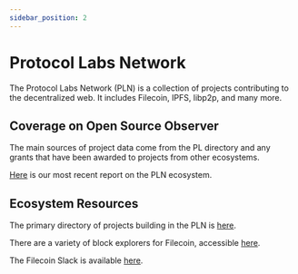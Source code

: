 ```yaml
---
sidebar_position: 2
---
```


# Protocol Labs Network

The Protocol Labs Network (PLN) is a collection of projects contributing to the decentralized web. It includes Filecoin, IPFS, libp2p, and many more.

## Coverage on Open Source Observer

The main sources of project data come from the PL directory and any grants that have been awarded to projects from other ecosystems.

[Here](https://docs.opensource.observer/blog/pln-ecosystem-analysis) is our most recent report on the PLN ecosystem.

## Ecosystem Resources

The primary directory of projects building in the PLN is [here](https://directory.plnetwork.io/teams).

There are a variety of block explorers for Filecoin, accessible [here](https://docs.filecoin.io/networks/mainnet/explorers).

The Filecoin Slack is available [here](https://filecoin.io/slack).
